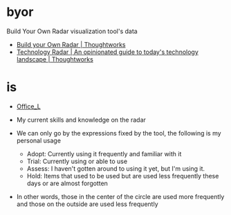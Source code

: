 # byor

Build Your Own Radar visualization tool's data

- [Build your Own Radar | Thoughtworks](https://www.thoughtworks.com/radar/byor)
- [Technology Radar | An opinionated guide to today's technology landscape | Thoughtworks](https://www.thoughtworks.com/radar)

# is

- [Office_L](https://radar.thoughtworks.com/?documentId=https%3A%2F%2Fraw.githubusercontent.com%2Fofficel%2Fbyor%2Fmain%2FOffice_L.json)
- My current skills and knowledge on the radar
- We can only go by the expressions fixed by the tool, the following is my personal usage

  - Adopt: Currently using it frequently and familiar with it
  - Trial: Currently using or able to use
  - Assess: I haven't gotten around to using it yet, but I'm using it.
  - Hold: Items that used to be used but are used less frequently these days or are almost forgotten

- In other words, those in the center of the circle are used more frequently and those on the outside are used less frequently
